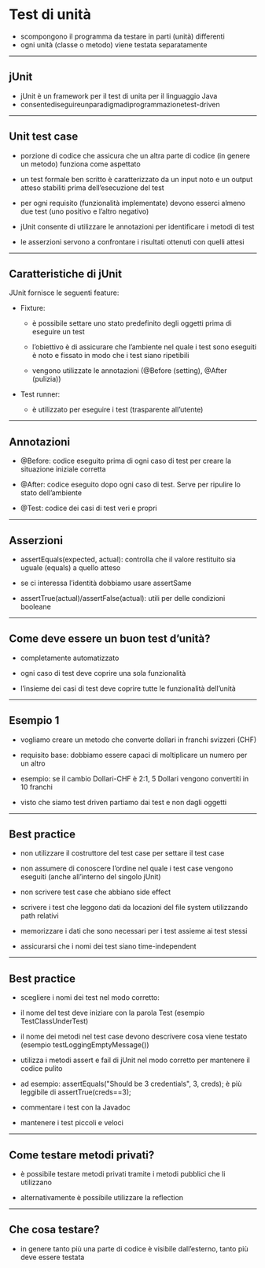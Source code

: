 # Test di unità

* scompongono il programma da testare in parti (unità) differenti
* ogni unità (classe o metodo) viene testata separatamente

---

## jUnit

* jUnit è un framework per il test di unita per il linguaggio Java
* consentediseguireunparadigmadiprogrammazionetest-driven

---

## Unit test case

* porzione di codice che assicura che un altra parte di codice (in genere un metodo) funziona come aspettato

* un test formale ben scritto è caratterizzato da un input noto e un output atteso stabiliti prima dell’esecuzione del test

* per ogni requisito (funzionalità implementate) devono esserci almeno due test (uno positivo e l’altro negativo)

* jUnit consente di utilizzare le annotazioni per identificare i metodi di test

* le asserzioni servono a confrontare i risultati ottenuti con quelli attesi

---

## Caratteristiche di jUnit

JUnit fornisce le seguenti feature:

* Fixture:

  * è possibile settare uno stato predefinito degli oggetti prima di eseguire un test

  * l’obiettivo è di assicurare che l’ambiente nel quale i test sono eseguiti è noto e fissato in modo che i test siano ripetibili

  * vengono utilizzate le annotazioni (@Before (setting), @After (pulizia))

* Test runner:

  * è utilizzato per eseguire i test (trasparente all’utente)

---

## Annotazioni

* @Before: codice eseguito prima di ogni caso di test per creare la situazione iniziale corretta

* @After: codice eseguito dopo ogni caso di test. Serve per ripulire lo stato dell’ambiente

* @Test: codice dei casi di test veri e propri

---

## Asserzioni

* assertEquals(expected, actual): controlla che il valore restituito sia uguale (equals) a quello atteso

* se ci interessa l’identità dobbiamo usare assertSame

* assertTrue(actual)/assertFalse(actual): utili per delle condizioni booleane

---

## Come deve essere un buon test d’unità?

* completamente automatizzato

* ogni caso di test deve coprire una sola funzionalità

* l’insieme dei casi di test deve coprire tutte le funzionalità dell’unità

---

## Esempio 1

* vogliamo creare un metodo che converte dollari in franchi svizzeri (CHF)

* requisito base: dobbiamo essere capaci di moltiplicare un numero per un altro

* esempio: se il cambio Dollari-CHF è 2:1, 5 Dollari vengono convertiti in 10 franchi

* visto che siamo test driven partiamo dai test e non dagli oggetti

---

## Best practice

* non utilizzare il costruttore del test case per settare il test case

* non assumere di conoscere l’ordine nel quale i test case vengono
eseguiti (anche all’interno del singolo jUnit)

* non scrivere test case che abbiano side effect

* scrivere i test che leggono dati da locazioni del file system utilizzando path relativi

* memorizzare i dati che sono necessari per i test assieme ai test stessi

* assicurarsi che i nomi dei test siano time-independent

---

## Best practice

* scegliere i nomi dei test nel modo corretto:

* il nome del test deve iniziare con la parola Test (esempio
TestClassUnderTest)

* il nome dei metodi nel test case devono descrivere cosa viene
testato (esempio testLoggingEmptyMessage())

* utilizza i metodi assert e fail di jUnit nel modo corretto per
mantenere il codice pulito

* ad esempio:
assertEquals("Should be 3 credentials", 3, creds); è più leggibile di assertTrue(creds==3);

* commentare i test con la Javadoc

* mantenere i test piccoli e veloci

---

## Come testare metodi privati?

* è possibile testare metodi privati tramite i metodi pubblici che li utilizzano

* alternativamente è possibile utilizzare la reflection

---

## Che cosa testare?

* in genere tanto più una parte di codice è visibile dall’esterno, tanto più deve essere testata
